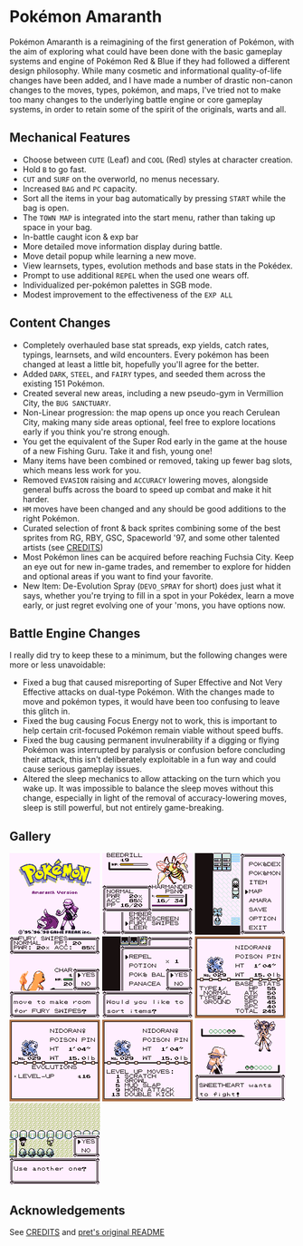 # Pokémon Amaranth

Pokémon Amaranth is a reimagining of the first generation of Pokémon, with the aim of exploring what could have been done with the basic gameplay systems and engine of Pokémon Red & Blue if they had followed a different design philosophy. While many cosmetic and informational quality-of-life changes have been added, and I have made a number of drastic non-canon changes to the moves, types, pokémon, and maps, I've tried not to make too many changes to the underlying battle engine or core gameplay systems, in order to retain some of the spirit of the originals, warts and all.

## Mechanical Features

* Choose between `CUTE` (Leaf) and `COOL` (Red) styles at character creation.
* Hold `B` to go fast.
* `CUT` and `SURF` on the overworld, no menus necessary.
* Increased `BAG` and `PC` capacity.
* Sort all the items in your bag automatically by pressing `START` while the bag is open.
* The `TOWN MAP` is integrated into the start menu, rather than taking up space in your bag.
* In-battle caught icon & exp bar
* More detailed move information display during battle.
* Move detail popup while learning a new move.
* View learnsets, types, evolution methods and base stats in the Pokédex.
* Prompt to use additional `REPEL` when the used one wears off.
* Individualized per-pokémon palettes in SGB mode.
* Modest improvement to the effectiveness of the `EXP ALL` 

## Content Changes

* Completely overhauled base stat spreads, exp yields, catch rates, typings, learnsets, and wild encounters. Every pokémon has been changed at least a little bit, hopefully you'll agree for the better.
* Added `DARK`, `STEEL`, and `FAIRY` types, and seeded them across the existing 151 Pokémon.
* Created several new areas, including a new pseudo-gym in Vermillion City, the `BUG SANCTUARY`.
* Non-Linear progression: the map opens up once you reach Cerulean City, making many side areas optional, feel free to explore locations early if you think you're strong enough.
* You get the equivalent of the Super Rod early in the game at the house of a new Fishing Guru. Take it and fish, young one!
* Many items have been combined or removed, taking up fewer bag slots, which means less work for you.
* Removed `EVASION` raising and `ACCURACY` lowering moves, alongside general buffs across the board to speed up combat and make it hit harder.
* `HM` moves have been changed and any should be good additions to the right Pokémon.
* Curated selection of front & back sprites combining some of the best sprites from RG, RBY, GSC, Spaceworld '97, and some other talented artists (see [CREDITS](docs/CREDITS.md))
* Most Pokémon lines can be acquired before reaching Fuchsia City. Keep an eye out for new in-game trades, and remember to explore for hidden and optional areas if you want to find your favorite.
* New Item: De-Evolution Spray (`DEVO_SPRAY` for short) does just what it says, whether you're trying to fill in a spot in your Pokédex, learn a move early, or just regret evolving one of your 'mons, you have options now.

## Battle Engine Changes

I really did try to keep these to a minimum, but the following changes were more or less unavoidable:

* Fixed a bug that caused misreporting of Super Effective and Not Very Effective attacks on dual-type Pokémon. With the changes made to move and pokémon types, it would have been too confusing to leave this glitch in.
* Fixed the bug causing Focus Energy not to work, this is important to help certain crit-focused Pokémon remain viable without speed buffs.
* Fixed the bug causing permanent invulnerability if a digging or flying Pokémon was interrupted by paralysis or confusion before concluding their attack, this isn't deliberately exploitable in a fun way and could cause serious gameplay issues.
* Altered the sleep mechanics to allow attacking on the turn which you wake up. It was impossible to balance the sleep moves without this change, especially in light of the removal of accuracy-lowering moves, sleep is still powerful, but not entirely game-breaking.

## Gallery

![pokémon amaranth title screen](docs/title-screen.png) 
![improved move infobox](docs/move-infobox.png) 
![town map on start menu](docs/town-map.png) ![show move info on learn attempt](docs/learn-moves.png)
![item sorting](docs/item-sorting.png)
![base stats in dex](docs/base-stats.png) 
![evolution methods in dex](docs/evolution-methods.png) 
![learnsets in dex](docs/learnsets.png)
![sweetheart trainer](docs/sweetheart.png)
![auto repel](docs/auto-repel.png)

## Acknowledgements

See [CREDITS](docs/CREDITS.md) and [pret's original README](docs/PRET.md)
